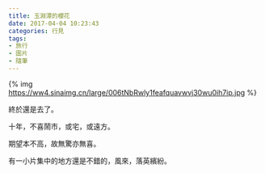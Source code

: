 ```yaml
---
title: 玉淵潭的櫻花
date: 2017-04-04 10:23:43
categories: 行見
tags:
- 旅行
- 圖片
- 隨筆
---
```


{% img https://ww4.sinaimg.cn/large/006tNbRwly1feafquavwvj30wu0ih7ip.jpg %}

終於還是去了。

十年，不喜鬧市，或宅，或遠方。

期望本不高，故無驚亦無喜。

有一小片集中的地方還是不錯的，風來，落英繽紛。
